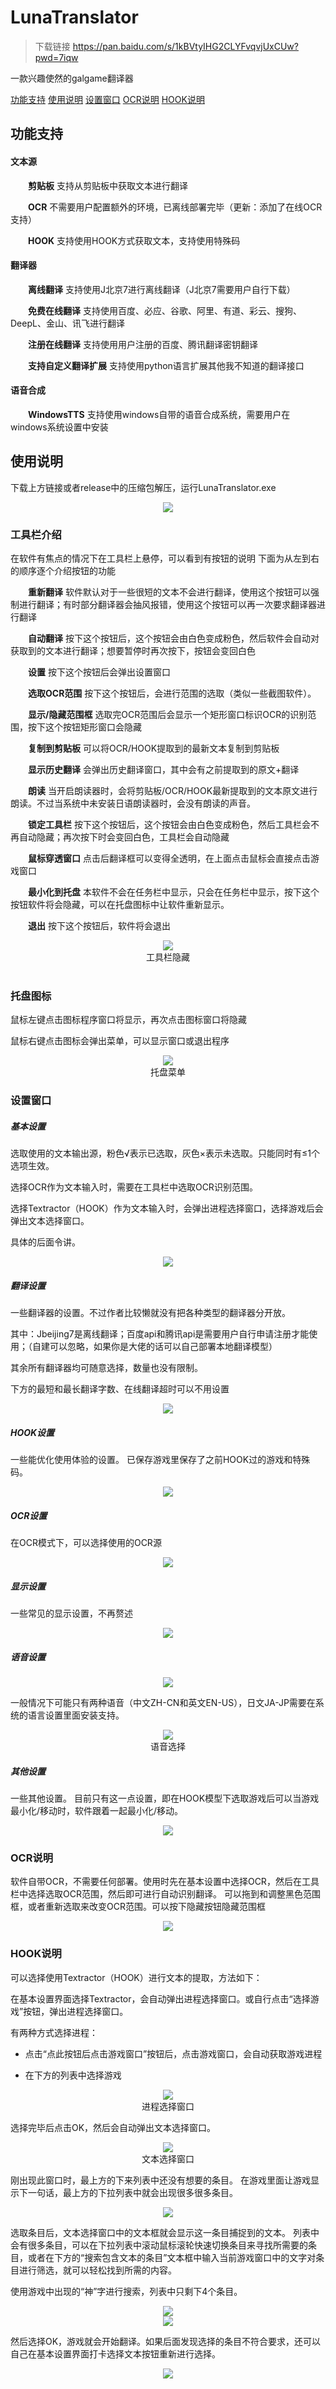 # LunaTranslator 

>下载链接
>https://pan.baidu.com/s/1kBVtyIHG2CLYFvqvjUxCUw?pwd=7iqw

一款兴趣使然的galgame翻译器

<a href="#table1">功能支持</a>
<a href="#table2">使用说明</a> 
<a href="#table4">设置窗口</a>
<a href="#table5">OCR说明</a>
<a href="#table6">HOOK说明</a>

<a id="table1"></a>

## 功能支持

#### 文本源

&emsp;&emsp;**剪贴板** 支持从剪贴板中获取文本进行翻译

&emsp;&emsp;**OCR** 不需要用户配置额外的环境，已离线部署完毕（更新：添加了在线OCR支持）

&emsp;&emsp;**HOOK** 支持使用HOOK方式获取文本，支持使用特殊码


#### 翻译器

&emsp;&emsp;**离线翻译** 支持使用J北京7进行离线翻译（J北京7需要用户自行下载）

&emsp;&emsp;**免费在线翻译** 支持使用百度、必应、谷歌、阿里、有道、彩云、搜狗、DeepL、金山、讯飞进行翻译

&emsp;&emsp;**注册在线翻译** 支持使用用户注册的百度、腾讯翻译密钥翻译

&emsp;&emsp;**支持自定义翻译扩展** 支持使用python语言扩展其他我不知道的翻译接口

#### 语音合成

&emsp;&emsp;**WindowsTTS** 支持使用windows自带的语音合成系统，需要用户在windows系统设置中安装
  
<a id="table2"></a>

## 使用说明

下载上方链接或者release中的压缩包解压，运行LunaTranslator.exe

<div align="center"><img src='./docpics/1.jpg'></div>

### 工具栏介绍

在软件有焦点的情况下在工具栏上悬停，可以看到有按钮的说明
下面为从左到右的顺序逐个介绍按钮的功能

&emsp;&emsp;**重新翻译** 软件默认对于一些很短的文本不会进行翻译，使用这个按钮可以强制进行翻译；有时部分翻译器会抽风报错，使用这个按钮可以再一次要求翻译器进行翻译

&emsp;&emsp;**自动翻译**  按下这个按钮后，这个按钮会由白色变成粉色，然后软件会自动对获取到的文本进行翻译；想要暂停时再次按下，按钮会变回白色

&emsp;&emsp;**设置**  按下这个按钮后会弹出设置窗口

&emsp;&emsp;**选取OCR范围**  按下这个按钮后，会进行范围的选取（类似一些截图软件）。

&emsp;&emsp;**显示/隐藏范围框**  选取完OCR范围后会显示一个矩形窗口标识OCR的识别范围，按下这个按钮矩形窗口会隐藏

&emsp;&emsp;**复制到剪贴板**  可以将OCR/HOOK提取到的最新文本复制到剪贴板

&emsp;&emsp;**显示历史翻译**  会弹出历史翻译窗口，其中会有之前提取到的原文+翻译

&emsp;&emsp;**朗读**  当开启朗读器时，会将剪贴板/OCR/HOOK最新提取到的文本原文进行朗读。不过当系统中未安装日语朗读器时，会没有朗读的声音。

&emsp;&emsp;**锁定工具栏**  按下这个按钮后，这个按钮会由白色变成粉色，然后工具栏会不再自动隐藏；再次按下时会变回白色，工具栏会自动隐藏

&emsp;&emsp;**鼠标穿透窗口**  点击后翻译框可以变得全透明，在上面点击鼠标会直接点击游戏窗口

&emsp;&emsp;**最小化到托盘**  本软件不会在任务栏中显示，只会在任务栏中显示，按下这个按钮软件将会隐藏，可以在托盘图标中让软件重新显示。

&emsp;&emsp;**退出**  按下这个按钮后，软件将会退出

<div align="center"><img src='./docpics/2.jpg'><br>工具栏隐藏</div>
<br>  

### 托盘图标

鼠标左键点击图标程序窗口将显示，再次点击图标窗口将隐藏

鼠标右键点击图标会弹出菜单，可以显示窗口或退出程序

<div align="center"><img src='./docpics/4.jpg'><br>托盘菜单</div>

<a id="table4"></a>

### 设置窗口

##### 基本设置

选取使用的文本输出源，粉色√表示已选取，灰色×表示未选取。只能同时有≤1个选项生效。

选择OCR作为文本输入时，需要在工具栏中选取OCR识别范围。

选择Textractor（HOOK）作为文本输入时，会弹出进程选择窗口，选择游戏后会弹出文本选择窗口。

具体的后面令讲。

<div align="center"><img src='./docpics/5.jpg'></div>

##### 翻译设置

一些翻译器的设置。不过作者比较懒就没有把各种类型的翻译器分开放。

其中：Jbeijing7是离线翻译；百度api和腾讯api是需要用户自行申请注册才能使用；（自建可以忽略，如果你是大佬的话可以自己部署本地翻译模型）

其余所有翻译器均可随意选择，数量也没有限制。

下方的最短和最长翻译字数、在线翻译超时可以不用设置

<div align="center"><img src='./docpics/6.jpg'></div>


##### HOOK设置

一些能优化使用体验的设置。
已保存游戏里保存了之前HOOK过的游戏和特殊码。

<div align="center"><img src='./docpics/21.jpg'></div>


##### OCR设置

在OCR模式下，可以选择使用的OCR源

<div align="center"><img src='./docpics/22.jpg'></div>

##### 显示设置

一些常见的显示设置，不再赘述

<div align="center"><img src='./docpics/7.jpg'></div>

##### 语音设置

<div align="center"><img src='./docpics/8.jpg'></div>

一般情况下可能只有两种语音（中文ZH-CN和英文EN-US），日文JA-JP需要在系统的语言设置里面安装支持。

<div align="center"><img src='./docpics/9.jpg'><br>语音选择</div>

##### 其他设置

一些其他设置。
目前只有这一点设置，即在HOOK模型下选取游戏后可以当游戏最小化/移动时，软件跟着一起最小化/移动。

<div align="center"><img src='./docpics/10.jpg'></div>

<a id="table5"></a>

### OCR说明

软件自带OCR，不需要任何部署。使用时先在基本设置中选择OCR，然后在工具栏中选择选取OCR范围，然后即可进行自动识别翻译。
可以拖到和调整黑色范围框，或者重新选取来改变OCR范围。可以按下隐藏按钮隐藏范围框

<div align="center"><img src='./docpics/12.jpg'></div>

<a id="table6"></a>

### HOOK说明

可以选择使用Textractor（HOOK）进行文本的提取，方法如下：

在基本设置界面选择Textractor，会自动弹出进程选择窗口。或自行点击“选择游戏”按钮，弹出进程选择窗口。

有两种方式选择进程：

* 点击“点此按钮后点击游戏窗口”按钮后，点击游戏窗口，会自动获取游戏进程

* 在下方的列表中选择游戏


<div align="center"><img src='./docpics/13.jpg'><br>进程选择窗口</div>

选择完毕后点击OK，然后会自动弹出文本选择窗口。


<div align="center"><img src='./docpics/14.jpg'><br>文本选择窗口</div>

刚出现此窗口时，最上方的下来列表中还没有想要的条目。
在游戏里面让游戏显示下一句话，最上方的下拉列表中就会出现很多很多条目。

<div align="center"><img src='./docpics/15.jpg'><br> </div>

选取条目后，文本选择窗口中的文本框就会显示这一条目捕捉到的文本。
列表中会有很多条目，可以在下拉列表中滚动鼠标滚轮快速切换条目来寻找所需要的条目，或者在下方的“搜索包含文本的条目”文本框中输入当前游戏窗口中的文字对条目进行筛选，就可以轻松找到所需的内容。

使用游戏中出现的“神”字进行搜索，列表中只剩下4个条目。

<div align="center"><img src='./docpics/17.jpg'><br></div>
<div align="center"><img src='./docpics/16.jpg'><br></div>

然后选择OK，游戏就会开始翻译。如果后面发现选择的条目不符合要求，还可以自己在基本设置界面打卡选择文本按钮重新进行选择。

<div align="center"><img src='./docpics/18.jpg'><br></div>